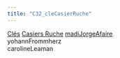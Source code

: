 ```yaml
---
title: "C32_cleCasierRuche"
---
```


[Clés](notes/equipements/cles/C_Clés.md) [Casiers Ruche](notes/equipements/consommables/C_CasierRuche.md) [madiJorge](notes/utilisateurs/beneficiaires/madiJorge.md)[Afaire](notes/statut/Afaire.md)\
yohannFrommherz\
carolineLeaman